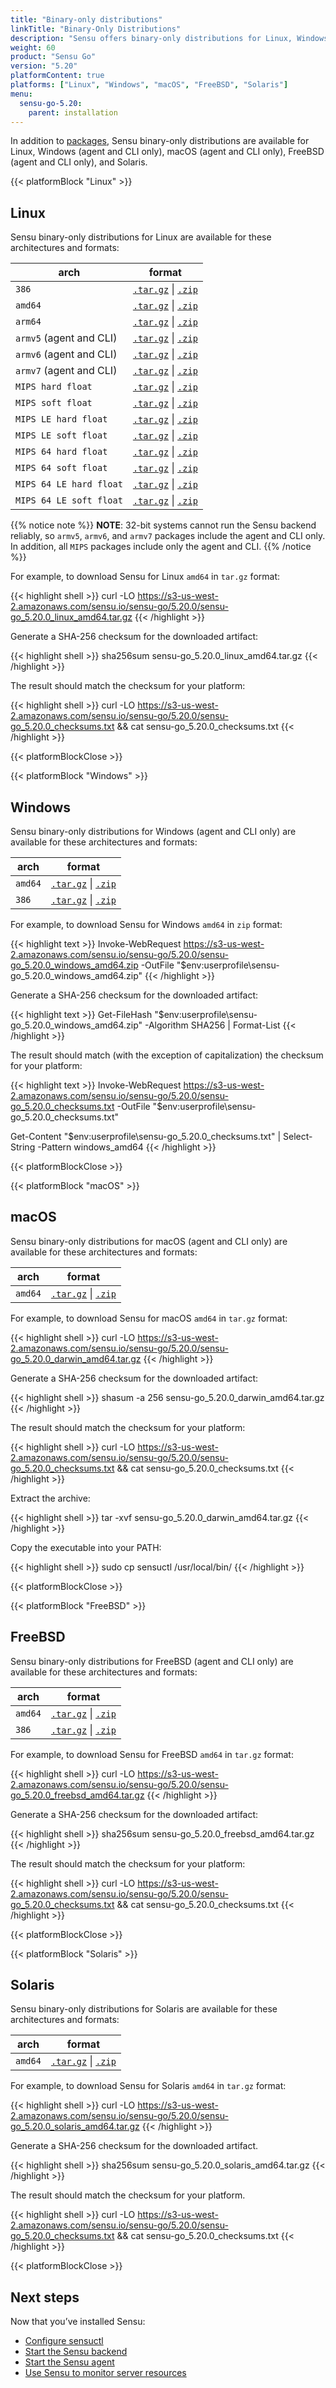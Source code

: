 ```yaml
---
title: "Binary-only distributions"
linkTitle: "Binary-Only Distributions"
description: "Sensu offers binary-only distributions for Linux, Windows, macOS, FreeBSD, and Solaris. Read this guide to learn how to download and verify Sensu binaries."
weight: 60
product: "Sensu Go"
version: "5.20"
platformContent: true
platforms: ["Linux", "Windows", "macOS", "FreeBSD", "Solaris"]
menu:
  sensu-go-5.20:
    parent: installation
---
```


In addition to [packages][1], Sensu binary-only distributions are available for Linux, Windows (agent and CLI only), macOS (agent and CLI only), FreeBSD (agent and CLI only), and Solaris.

{{< platformBlock "Linux" >}}

## Linux

Sensu binary-only distributions for Linux are available for these architectures and formats:

| arch | format |
| --- | --- |
| `386` | [`.tar.gz`][19] \| [`.zip`][25] |
| `amd64` | [`.tar.gz`][14] \| [`.zip`][20] |
| `arm64` | [`.tar.gz`][15] \| [`.zip`][21]
| `armv5` (agent and CLI) | [`.tar.gz`][16] \| [`.zip`][22] |
| `armv6` (agent and CLI) | [`.tar.gz`][17] \| [`.zip`][23] |
| `armv7` (agent and CLI) | [`.tar.gz`][18] \| [`.zip`][24] |
| `MIPS hard float` | [`.tar.gz`][38] \| [`.zip`][39] |
| `MIPS soft float` | [`.tar.gz`][40] \| [`.zip`][41] |
| `MIPS LE hard float` | [`.tar.gz`][42] \| [`.zip`][43] |
| `MIPS LE soft float` | [`.tar.gz`][44] \| [`.zip`][45] |
| `MIPS 64 hard float` | [`.tar.gz`][46] \| [`.zip`][47] |
| `MIPS 64 soft float` | [`.tar.gz`][48] \| [`.zip`][49] |
| `MIPS 64 LE hard float` | [`.tar.gz`][50] \| [`.zip`][51] |
| `MIPS 64 LE soft float` | [`.tar.gz`][52] \| [`.zip`][53] |

{{% notice note %}}
**NOTE**: 32-bit systems cannot run the Sensu backend reliably, so `armv5`, `armv6`, and `armv7` packages include the agent and CLI only.
In addition, all `MIPS` packages include only the agent and CLI.
{{% /notice %}}

For example, to download Sensu for Linux `amd64` in `tar.gz` format:

{{< highlight shell >}}
curl -LO https://s3-us-west-2.amazonaws.com/sensu.io/sensu-go/5.20.0/sensu-go_5.20.0_linux_amd64.tar.gz
{{< /highlight >}}

Generate a SHA-256 checksum for the downloaded artifact:

{{< highlight shell >}}
sha256sum sensu-go_5.20.0_linux_amd64.tar.gz
{{< /highlight >}}

The result should match the checksum for your platform:

{{< highlight shell >}}
curl -LO https://s3-us-west-2.amazonaws.com/sensu.io/sensu-go/5.20.0/sensu-go_5.20.0_checksums.txt && cat sensu-go_5.20.0_checksums.txt
{{< /highlight >}}

{{< platformBlockClose >}}

{{< platformBlock "Windows" >}}

## Windows

Sensu binary-only distributions for Windows (agent and CLI only) are available for these architectures and formats:

| arch | format |
| --- | --- |
| `amd64` | [`.tar.gz`][26] \| [`.zip`][28]
| `386` | [`.tar.gz`][27] \| [`.zip`][29]

For example, to download Sensu for Windows `amd64` in `zip` format:

{{< highlight text >}}
Invoke-WebRequest https://s3-us-west-2.amazonaws.com/sensu.io/sensu-go/5.20.0/sensu-go_5.20.0_windows_amd64.zip  -OutFile "$env:userprofile\sensu-go_5.20.0_windows_amd64.zip"
{{< /highlight >}}

Generate a SHA-256 checksum for the downloaded artifact:

{{< highlight text >}}
Get-FileHash "$env:userprofile\sensu-go_5.20.0_windows_amd64.zip" -Algorithm SHA256 | Format-List
{{< /highlight >}}

The result should match (with the exception of capitalization) the checksum for your platform:

{{< highlight text >}}
Invoke-WebRequest https://s3-us-west-2.amazonaws.com/sensu.io/sensu-go/5.20.0/sensu-go_5.20.0_checksums.txt -OutFile "$env:userprofile\sensu-go_5.20.0_checksums.txt"

Get-Content "$env:userprofile\sensu-go_5.20.0_checksums.txt" | Select-String -Pattern windows_amd64
{{< /highlight >}}

{{< platformBlockClose >}}

{{< platformBlock "macOS" >}}

## macOS

Sensu binary-only distributions for macOS (agent and CLI only) are available for these architectures and formats:

| arch | format |
| --- | --- |
| `amd64` | [`.tar.gz`][30] \| [`.zip`][31]

For example, to download Sensu for macOS `amd64` in `tar.gz` format:

{{< highlight shell >}}
curl -LO https://s3-us-west-2.amazonaws.com/sensu.io/sensu-go/5.20.0/sensu-go_5.20.0_darwin_amd64.tar.gz
{{< /highlight >}}

Generate a SHA-256 checksum for the downloaded artifact:

{{< highlight shell >}}
shasum -a 256 sensu-go_5.20.0_darwin_amd64.tar.gz
{{< /highlight >}}

The result should match the checksum for your platform:

{{< highlight shell >}}
curl -LO https://s3-us-west-2.amazonaws.com/sensu.io/sensu-go/5.20.0/sensu-go_5.20.0_checksums.txt && cat sensu-go_5.20.0_checksums.txt
{{< /highlight >}}

Extract the archive:

{{< highlight shell >}}
tar -xvf sensu-go_5.20.0_darwin_amd64.tar.gz
{{< /highlight >}}

Copy the executable into your PATH:

{{< highlight shell >}}
sudo cp sensuctl /usr/local/bin/
{{< /highlight >}}

{{< platformBlockClose >}}

{{< platformBlock "FreeBSD" >}}

## FreeBSD

Sensu binary-only distributions for FreeBSD (agent and CLI only) are available for these architectures and formats:

| arch | format |
| --- | --- |
| `amd64` | [`.tar.gz`][32] \| [`.zip`][33]
| `386` | [`.tar.gz`][34] \| [`.zip`][35]

For example, to download Sensu for FreeBSD `amd64` in `tar.gz` format:

{{< highlight shell >}}
curl -LO https://s3-us-west-2.amazonaws.com/sensu.io/sensu-go/5.20.0/sensu-go_5.20.0_freebsd_amd64.tar.gz
{{< /highlight >}}

Generate a SHA-256 checksum for the downloaded artifact:

{{< highlight shell >}}
sha256sum sensu-go_5.20.0_freebsd_amd64.tar.gz
{{< /highlight >}}

The result should match the checksum for your platform:

{{< highlight shell >}}
curl -LO https://s3-us-west-2.amazonaws.com/sensu.io/sensu-go/5.20.0/sensu-go_5.20.0_checksums.txt && cat sensu-go_5.20.0_checksums.txt
{{< /highlight >}}

{{< platformBlockClose >}}

{{< platformBlock "Solaris" >}}

## Solaris

Sensu binary-only distributions for Solaris are available for these architectures and formats:

| arch | format |
| --- | --- |
| `amd64` | [`.tar.gz`][36] \| [`.zip`][37]

For example, to download Sensu for Solaris `amd64` in `tar.gz` format:

{{< highlight shell >}}
curl -LO https://s3-us-west-2.amazonaws.com/sensu.io/sensu-go/5.20.0/sensu-go_5.20.0_solaris_amd64.tar.gz
{{< /highlight >}}

Generate a SHA-256 checksum for the downloaded artifact.

{{< highlight shell >}}
sha256sum sensu-go_5.20.0_solaris_amd64.tar.gz
{{< /highlight >}}

The result should match the checksum for your platform.

{{< highlight shell >}}
curl -LO https://s3-us-west-2.amazonaws.com/sensu.io/sensu-go/5.20.0/sensu-go_5.20.0_checksums.txt && cat sensu-go_5.20.0_checksums.txt
{{< /highlight >}}

{{< platformBlockClose >}}

## Next steps

Now that you’ve installed Sensu:

- [Configure sensuctl][4]
- [Start the Sensu backend][2]
- [Start the Sensu agent][3]
- [Use Sensu to monitor server resources][5]

[1]: ../install-sensu/
[2]: ../../reference/backend#operation
[3]: ../../reference/agent#operation
[4]: ../../sensuctl/reference#first-time-setup
[5]: ../../guides/monitor-server-resources/
[14]: https://s3-us-west-2.amazonaws.com/sensu.io/sensu-go/5.20.0/sensu-go_5.20.0_linux_amd64.tar.gz
[15]: https://s3-us-west-2.amazonaws.com/sensu.io/sensu-go/5.20.0/sensu-go_5.20.0_linux_arm64.tar.gz
[16]: https://s3-us-west-2.amazonaws.com/sensu.io/sensu-go/5.20.0/sensu-go_5.20.0_linux_armv5.tar.gz
[17]: https://s3-us-west-2.amazonaws.com/sensu.io/sensu-go/5.20.0/sensu-go_5.20.0_linux_armv6.tar.gz
[18]: https://s3-us-west-2.amazonaws.com/sensu.io/sensu-go/5.20.0/sensu-go_5.20.0_linux_armv7.tar.gz
[19]: https://s3-us-west-2.amazonaws.com/sensu.io/sensu-go/5.20.0/sensu-go_5.20.0_linux_386.tar.gz
[20]: https://s3-us-west-2.amazonaws.com/sensu.io/sensu-go/5.20.0/sensu-go_5.20.0_linux_amd64.zip
[21]: https://s3-us-west-2.amazonaws.com/sensu.io/sensu-go/5.20.0/sensu-go_5.20.0_linux_arm64.zip
[22]: https://s3-us-west-2.amazonaws.com/sensu.io/sensu-go/5.20.0/sensu-go_5.20.0_linux_armv5.zip
[23]: https://s3-us-west-2.amazonaws.com/sensu.io/sensu-go/5.20.0/sensu-go_5.20.0_linux_armv6.zip
[24]: https://s3-us-west-2.amazonaws.com/sensu.io/sensu-go/5.20.0/sensu-go_5.20.0_linux_armv7.zip
[25]: https://s3-us-west-2.amazonaws.com/sensu.io/sensu-go/5.20.0/sensu-go_5.20.0_linux_386.zip
[26]: https://s3-us-west-2.amazonaws.com/sensu.io/sensu-go/5.20.0/sensu-go_5.20.0_windows_amd64.tar.gz
[27]: https://s3-us-west-2.amazonaws.com/sensu.io/sensu-go/5.20.0/sensu-go_5.20.0_windows_386.tar.gz
[28]: https://s3-us-west-2.amazonaws.com/sensu.io/sensu-go/5.20.0/sensu-go_5.20.0_windows_amd64.zip
[29]: https://s3-us-west-2.amazonaws.com/sensu.io/sensu-go/5.20.0/sensu-go_5.20.0_windows_386.zip
[30]: https://s3-us-west-2.amazonaws.com/sensu.io/sensu-go/5.20.0/sensu-go_5.20.0_darwin_amd64.tar.gz
[31]: https://s3-us-west-2.amazonaws.com/sensu.io/sensu-go/5.20.0/sensu-go_5.20.0_darwin_amd64.zip
[32]: https://s3-us-west-2.amazonaws.com/sensu.io/sensu-go/5.20.0/sensu-go_5.20.0_freebsd_amd64.tar.gz
[33]: https://s3-us-west-2.amazonaws.com/sensu.io/sensu-go/5.20.0/sensu-go_5.20.0_freebsd_amd64.zip
[34]: https://s3-us-west-2.amazonaws.com/sensu.io/sensu-go/5.20.0/sensu-go_5.20.0_freebsd_386.tar.gz
[35]: https://s3-us-west-2.amazonaws.com/sensu.io/sensu-go/5.20.0/sensu-go_5.20.0_freebsd_386.zip
[36]: https://s3-us-west-2.amazonaws.com/sensu.io/sensu-go/5.20.0/sensu-go_5.20.0_solaris_amd64.tar.gz
[37]: https://s3-us-west-2.amazonaws.com/sensu.io/sensu-go/5.20.0/sensu-go_5.20.0_solaris_amd64.zip
[38]: https://s3-us-west-2.amazonaws.com/sensu.io/sensu-go/5.20.0/sensu-go_5.20.0_linux_mips-hardfloat.tar.gz
[39]: https://s3-us-west-2.amazonaws.com/sensu.io/sensu-go/5.20.0/sensu-go_5.20.0_linux_mips-hardfloat.zip
[40]: https://s3-us-west-2.amazonaws.com/sensu.io/sensu-go/5.20.0/sensu-go_5.20.0_linux_mips-softfloat.tar.gz
[41]: https://s3-us-west-2.amazonaws.com/sensu.io/sensu-go/5.20.0/sensu-go_5.20.0_linux_mips-softfloat.zip
[42]: https://s3-us-west-2.amazonaws.com/sensu.io/sensu-go/5.20.0/sensu-go_5.20.0_linux_mipsle-hardfloat.tar.gz
[43]: https://s3-us-west-2.amazonaws.com/sensu.io/sensu-go/5.20.0/sensu-go_5.20.0_linux_mipsle-hardfloat.zip
[44]: https://s3-us-west-2.amazonaws.com/sensu.io/sensu-go/5.20.0/sensu-go_5.20.0_linux_mipsle-softfloat.tar.gz
[45]: https://s3-us-west-2.amazonaws.com/sensu.io/sensu-go/5.20.0/sensu-go_5.20.0_linux_mipsle-softfloat.zip
[46]: https://s3-us-west-2.amazonaws.com/sensu.io/sensu-go/5.20.0/sensu-go_5.20.0_linux_mips64-hardfloat.tar.gz
[47]: https://s3-us-west-2.amazonaws.com/sensu.io/sensu-go/5.20.0/sensu-go_5.20.0_linux_mips64-hardfloat.zip
[48]: https://s3-us-west-2.amazonaws.com/sensu.io/sensu-go/5.20.0/sensu-go_5.20.0_linux_mips64-softfloat.tar.gz
[49]: https://s3-us-west-2.amazonaws.com/sensu.io/sensu-go/5.20.0/sensu-go_5.20.0_linux_mips64-softfloat.zip
[50]: https://s3-us-west-2.amazonaws.com/sensu.io/sensu-go/5.20.0/sensu-go_5.20.0_linux_mips64le-hardfloat.tar.gz
[51]: https://s3-us-west-2.amazonaws.com/sensu.io/sensu-go/5.20.0/sensu-go_5.20.0_linux_mips64le-hardfloat.zip
[52]: https://s3-us-west-2.amazonaws.com/sensu.io/sensu-go/5.20.0/sensu-go_5.20.0_linux_mips64le-softfloat.tar.gz
[53]: https://s3-us-west-2.amazonaws.com/sensu.io/sensu-go/5.20.0/sensu-go_5.20.0_linux_mips64le-softfloat.zip
